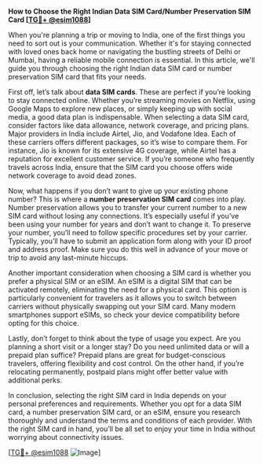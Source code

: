 **How to Choose the Right Indian Data SIM Card/Number Preservation SIM Card [[TG💪+ @esim1088](https://t.me/s/esim1088)]**

When you're planning a trip or moving to India, one of the first things you need to sort out is your communication. Whether it's for staying connected with loved ones back home or navigating the bustling streets of Delhi or Mumbai, having a reliable mobile connection is essential. In this article, we'll guide you through choosing the right Indian data SIM card or number preservation SIM card that fits your needs.

First off, let’s talk about **data SIM cards**. These are perfect if you’re looking to stay connected online. Whether you’re streaming movies on Netflix, using Google Maps to explore new places, or simply keeping up with social media, a good data plan is indispensable. When selecting a data SIM card, consider factors like data allowance, network coverage, and pricing plans. Major providers in India include Airtel, Jio, and Vodafone Idea. Each of these carriers offers different packages, so it’s wise to compare them. For instance, Jio is known for its extensive 4G coverage, while Airtel has a reputation for excellent customer service. If you’re someone who frequently travels across India, ensure that the SIM card you choose offers wide network coverage to avoid dead zones.

Now, what happens if you don’t want to give up your existing phone number? This is where a **number preservation SIM card** comes into play. Number preservation allows you to transfer your current number to a new SIM card without losing any connections. It’s especially useful if you’ve been using your number for years and don’t want to change it. To preserve your number, you’ll need to follow specific procedures set by your carrier. Typically, you’ll have to submit an application form along with your ID proof and address proof. Make sure you do this well in advance of your move or trip to avoid any last-minute hiccups.

Another important consideration when choosing a SIM card is whether you prefer a physical SIM or an eSIM. An eSIM is a digital SIM that can be activated remotely, eliminating the need for a physical card. This option is particularly convenient for travelers as it allows you to switch between carriers without physically swapping out your SIM card. Many modern smartphones support eSIMs, so check your device compatibility before opting for this choice.

Lastly, don’t forget to think about the type of usage you expect. Are you planning a short visit or a longer stay? Do you need unlimited data or will a prepaid plan suffice? Prepaid plans are great for budget-conscious travelers, offering flexibility and cost control. On the other hand, if you’re relocating permanently, postpaid plans might offer better value with additional perks.

In conclusion, selecting the right SIM card in India depends on your personal preferences and requirements. Whether you opt for a data SIM card, a number preservation SIM card, or an eSIM, ensure you research thoroughly and understand the terms and conditions of each provider. With the right SIM card in hand, you’ll be all set to enjoy your time in India without worrying about connectivity issues.

[[TG💪+ @esim1088](https://t.me/s/esim1088) ![Image](https://i.postimg.cc/Y0z9fWf4/image.png)]